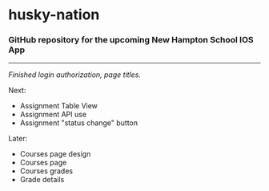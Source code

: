 # husky-nation
### GitHub repository for the upcoming New Hampton School IOS App
---
*Finished login authorization, page titles.*

Next:
- Assignment Table View
- Assignment API use
- Assignment "status change" button

Later:
- Courses page design
- Courses page
- Courses grades
- Grade details
